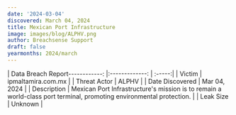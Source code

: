 ```yaml
---
date: '2024-03-04'
discovered: March 04, 2024
title: Mexican Port Infrastructure
image: images/blog/ALPHV.png
author: Breachsense Support
draft: false
yearmonths: 2024/march
---
```


| Data Breach Report------------:     |:-------------:    | :-----:|
| Victim      | ipmaltamira.com.mx      | 
| Threat Actor      | ALPHV      | 
| Date Discovered      | Mar 04, 2024      | 
| Description      | Mexican Port Infrastructure's mission is to remain a world-class port terminal, promoting environmental protection.      | 
| Leak Size      | Unknown      | 

